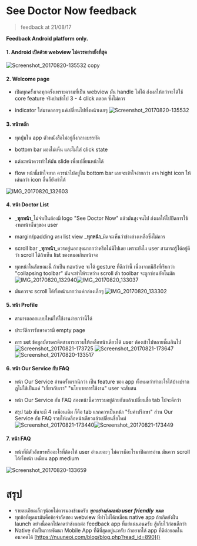 # See Doctor Now feedback

> feedback at 21/08/17

**Feedback Android platform only.**

#### 1. Android เปิดด้วย webview ไม่ควรอย่างยิ่งที่สุด
![Screenshot_20170820-135532 copy](media/15033093538162/Screenshot_20170820-135532%20copy.png)


#### 2. Welcome page
    
- เปิดทุกครั้งเจอทุกครั้งเพราะความที่เป็น webview มัน handle ไม่ได้ ส่งผลให้กว่าจะได้ใช้ core feature จริงปาเข้าไป 3 - 4 click ตลอด ซึ่งไม่ควร

- indicator ใส่มาหลอกๆ แค่เปลี่ยนไปทั้งหน้าเฉยๆ
![Screenshot_20170820-135532](media/15033093538162/Screenshot_20170820-135532.png)

#### 3. หน้าหลัก
- ทุกปุ่มใน app ตัวหนังสือไม่อยู่กึ่งกลางบรรทัด

- bottom bar มองไม่เห็น และไม่ใส่ click state

- แต่ละหน้าควรทำให้มัน slide เพื่อเปลี่ยนหน้าได้

- flow หน้านี้เข้าใจยาก ควรนำไปอยู่ใน bottom bar เลยจะเข้าใจง่ายกว่า อาจ hight icon ให้เด่นกว่า icon อื่นก็ยังทำได้

![IMG_20170820_132603](media/15033093538162/IMG_20170820_132603.png)


#### 4. หน้า Doctor List
-  _**ทุกหน้า**_ไม่จำเป็นต้องมี logo "See Doctor Now" แล้วมันสูงจนไป ส่งผลให้ไปปิดการใช้งานหน้านั้นๆของ user
    
- margin/padding ตรง list view _**ทุกหน้า**_ผิดจะเห็นว่าข้างล่างเหลือซึ่งไม่ควร

- scroll bar _**ทุกหน้า**_ควรอยู่นอกสุดมากกว่าหรือไม่มีไปเลย เพราะยังไง user สามารถรู้ได้อยู่ดีว่า scroll ได้ถ้าเห็น list ของหมอเกินหน้าจอ

- ทุกหน้าในลักษณะนี้ ถ้าเป็น navtive จะได้ gesture ที่ดีกว่านี้ เนื่องจากมีส่ิงที่เรียกว่า "collapsing toolbar" มันจะทำให้ระหว่าง scroll ตัว toolbar จะถูกซ่อนอัตโนมัต
      ![IMG_20170820_132940](media/15033093538162/IMG_20170820_132940.png)![IMG_20170820_133037](media/15033093538162/IMG_20170820_133037.png)

- มันควรจะ scroll ได้ทั้งหน้ามากว่าแค่กล่องเล็กๆ
![IMG_20170820_133302](media/15033093538162/IMG_20170820_133302.png)


#### 5. หน้า Profile
    
- สามารถออกแบบใหม่ให้ใช้งานง่ายกว่านี้ได้
    
- ประวัติการรักษาควรมี empty page
    
- การ set ข้อมูลบัตรเครดิตสามารถรวบให้เหลือหน้าเดียวได้ user ต้องเข้าไปหลายชั้นเกินไป![Screenshot_20170821-173725](media/15033093538162/Screenshot_20170821-173725.png)
![Screenshot_20170821-173647](media/15033093538162/Screenshot_20170821-173647.png)
![Screenshot_20170820-133517](media/15033093538162/Screenshot_20170820-133517.png)

    
    
#### 6. หน้า Our Service กับ FAQ

- หน้า Our Service อ่านครั้งแรกนึกว่า เป็น feature ของ app ทั้งหมดว่าทำอะไรได้บ้างปรากฎไม่ใช้เป็นแค่ "เกี่ยวกับเรา" "นโยบายการใช้งาน" user จะสับสน

- หน้า Our Service กับ FAQ สองหน้านี้ควรรวบอยู่ด้วยกันแล้วเปลี่ยนชื่อ tab ไปจะดีกว่า

- สรุป tab มันจะมี 4 เหมือนเดิม ก็คือ tab แรกควรเป็นหน้า "รับคำปรึกษา" ส่วน Our Service กับ FAQ รวบให้เหลือหน้าเดียวแล้วเปลี่ยนชื่อใหม่
![Screenshot_20170821-173440](media/15033093538162/Screenshot_20170821-173440.png)![Screenshot_20170821-173449](media/15033093538162/Screenshot_20170821-173449.png)


    
    
#### 7. หน้า FAQ

- หน้าที่มีตัวอักษรหรืออะไรที่ต้องให้ user อ่านเยอะๆ ไม่ควรมีอะไรมาปิดการอ่าน มันควร scroll ได้ทั้งหน้า เหมือน app medium

![Screenshot_20170820-133659](media/15033093538162/Screenshot_20170820-133659.png)





# สรุป 
- รายละเอียดเล็กๆน้อยไม่ควรมองข้ามครับ _**ทุกอย่างส่งผลต่อ user friendly หมด**_
- ทุกข้อที่พูดมามันคือข้อจำกัดของ webview ที่ทำไม่ได้เหมือน native app ถ้าเกิดยังฝืน launch อย่างนี้ออกไปคาดว่าส่งผลต่อ feedback app ที่แย่แน่นอนครับ สู้เก็บไว้ก่อนดีกว่า
- Native ยังเป็นการพัฒนา Mobile App ที่ดีที่สุดอยู่นะครับ ถ้าอยากได้ app ที่ดีต่อยอดในอนาคตได้ [https://nuuneoi.com/blog/blog.php?read_id=890]()


